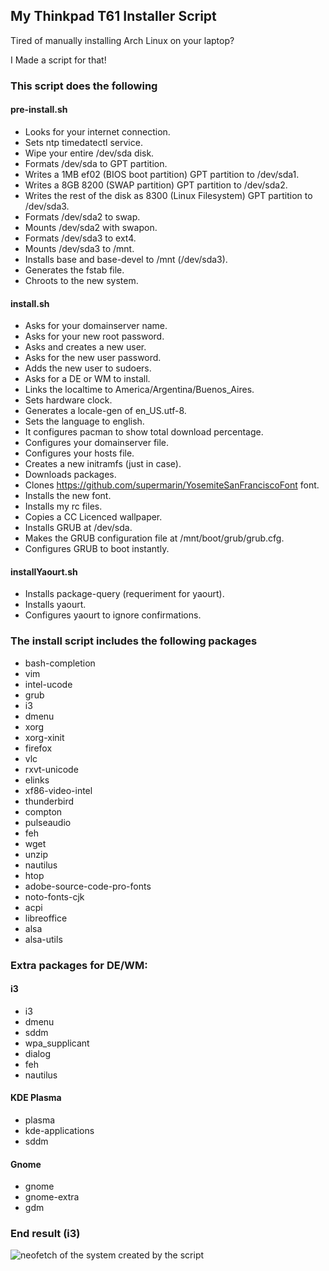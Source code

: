 ## My Thinkpad T61 Installer Script

Tired of manually installing Arch Linux on your laptop?

I Made a script for that!

### This script does the following

#### pre-install.sh

* Looks for your internet connection.
* Sets ntp timedatectl service.
* Wipe your entire /dev/sda disk.
* Formats /dev/sda to GPT partition.
* Writes a 1MB ef02 (BIOS boot partition) GPT partition to /dev/sda1.
* Writes a 8GB 8200 (SWAP partition) GPT partition to /dev/sda2.
* Writes the rest of the disk as 8300 (Linux Filesystem) GPT partition to /dev/sda3.
* Formats /dev/sda2 to swap.
* Mounts /dev/sda2 with swapon.
* Formats /dev/sda3 to ext4.
* Mounts /dev/sda3 to /mnt.
* Installs base and base-devel to /mnt (/dev/sda3).
* Generates the fstab file.
* Chroots to the new system.

#### install.sh

* Asks for your domainserver name.
* Asks for your new root password.
* Asks and creates a new user.
* Asks for the new user password.
* Adds the new user to sudoers.
* Asks for a DE or WM to install.
* Links the localtime to America/Argentina/Buenos_Aires.
* Sets hardware clock.
* Generates a locale-gen of en_US.utf-8.
* Sets the language to english.
* It configures pacman to show total download percentage.
* Configures your domainserver file.
* Configures your hosts file.
* Creates a new initramfs (just in case).
* Downloads packages.
* Clones https://github.com/supermarin/YosemiteSanFranciscoFont font.
* Installs the new font.
* Installs my rc files.
* Copies a CC Licenced wallpaper.
* Installs GRUB at /dev/sda.
* Makes the GRUB configuration file at /mnt/boot/grub/grub.cfg.
* Configures GRUB to boot instantly.

#### installYaourt.sh

* Installs package-query (requeriment for yaourt).
* Installs yaourt.
* Configures yaourt to ignore confirmations.

### The install script includes the following packages

* bash-completion
* vim
* intel-ucode
* grub
* i3
* dmenu
* xorg
* xorg-xinit
* firefox
* vlc
* rxvt-unicode
* elinks
* xf86-video-intel
* thunderbird
* compton
* pulseaudio
* feh
* wget
* unzip
* nautilus
* htop
* adobe-source-code-pro-fonts
* noto-fonts-cjk
* acpi
* libreoffice
* alsa
* alsa-utils

### Extra packages for DE/WM:

#### i3

* i3
* dmenu
* sddm
* wpa_supplicant
* dialog
* feh
* nautilus

#### KDE Plasma

* plasma
* kde-applications
* sddm

#### Gnome

* gnome
* gnome-extra
* gdm

### End result (i3)

![neofetch of the system created by the script](https://i.imgur.com/wSPUFdf.png)
